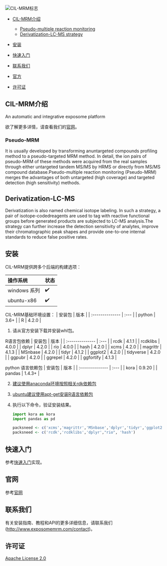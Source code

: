 ![CIL-MRM标志](http://www.exposomemrm.com/static/img/website_icon.dfecee9.png "CIL-MRM logo")

<!-- TOC -->

- [CIL-MRM介绍](#CIL-MRM介绍)
    - [Pseudo-multiple reaction monitoring](#Pseudo-MRM)
    - [Derivatization-LC-MS strategy](#Derivatization-LC-MS)

- [安装](#安装)
- [快速入门](#快速入门)
- [联系我们](#联系我们)
- [官方](#官网)
- [许可证](#许可证)

<!-- /TOC -->

## CIL-MRM介绍

An automatic and integrative exposome platform
>
欲了解更多详情，请查看我们的[官网](http://www.exposomemrm.com)。

### Pseudo-MRM

It is usually developed by transforming anuntargeted compounds profiling method to a pseudo-targeted MRM method. In detail, the ion pairs of pseudo-MRM of these methods were acquired from the real samples through either untargeted tandem MS/MS by HRMS or directly from MS/MS compound database.Pseudo-multiple reaction monitoring (Pseudo-MRM) merges the advantages of both untargeted (high coverage) and targeted detection (high sensitivity) methods.

## Derivatization-LC-MS
Derivatization is also named chemical isotope labeling. In such a strategy, a pair of isotope-codedreagents are used to tag with reactive functional groups before generated products are subjected to LC-MS analysis.The strategy can further increase the detection sensitivity of analytes, improve their chromatographic peak shapes and provide one-to-one internal standards to reduce false positive rates.


## 安装

CIL-MRM提供跨多个后端的构建选项：

|  操作系统        | 状态  |
|  :-------------- | :--- |
| windows 系列    | ✔️   |
| ubuntu-x86  | ✔️   |


CIL-MRM基础环境设置：
|  安装包        | 版本  |
|  :-------------- | :--- |
| python    | 3.6+  |
| R  |  4.2.0  |

1. 请从官方安装下载并安装whl包。

R语言包依赖
|  安装包        | 版本  |
|  :-------------- | :--- |
| rcdk    | 4.1.1  |
| rcdklibs  |  4.0.0 |
| dplyr    | 4.2.0 |
| rio  |  4.0.0  |
| hash    | 4.2.0  |
| xcms  |  4.2.0  |
| magrittr  |  4.1.3  |
| MSnbase    | 4.2.0  |
| tidyr  |  4.1.2  |
| ggplot2  |  4.2.0  |
| tidyverse    | 4.2.0   |
| ggpubr  |  4.2.0  |
| ggrepel  |  4.2.0  |
| ggfortify    | 4.1.3  |

python 语言依赖包
|  安装包        | 版本  |
|  :-------------- | :--- |
| kora    | 0.9.20  |
| pandas  |  1.4.3+ |


2. [建议使用anaconda环境按照相关rdk依赖包](https://github.com/rdkit/rdkit/blob/master/Docs/Book/Install.md)

3. [ubuntu建议使用apt-get安装R语言依赖包](http://ftp.sjtu.edu.cn/ubuntu/pool/universe/r)


4. 执行以下命令，验证安装结果。

    ```python
    import kora as kora
    import pandas as pd
    ```

    ```R
    packsneed <- c('xcms','magrittr','MSnbase','dplyr','tidyr','ggplot2','tidyverse','ggpubr',"ggrepel","rio", 'ggfortify')
    packsneed <- c('rcdk','rcdklibs','dplyr',"rio", 'hash')
    ```


## 快速入门

参考[快速入门](http://www.exposomemrm.com/about)实现。

## 官网
参考[官网](http://www.exposomemrm.com)

## 联系我们
有关安装指南、教程和API的更多详细信息，请联系我们(http://www.exposomemrm.com/contact)。



## 许可证

[Apache License 2.0](https://gitee.com/mindspore/mindspore/blob/master/LICENSE)
